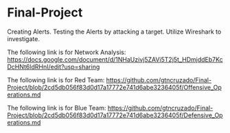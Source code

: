 # Final-Project
Creating Alerts. Testing the Alerts by attacking a target. Utilize Wireshark to investigate.

The following link is for Network Analysis:
https://docs.google.com/document/d/1NHaUzivj5ZAVi5T2j5t_HDmjddEb7KcDcHNt6ldRHnI/edit?usp=sharing

The following link is for Red Team:
https://github.com/gtncruzado/Final-Project/blob/2cd5db056f83d0d17a17772e741d6abe3236405f/Offensive_Operations.md

The following link is for Blue Team:
https://github.com/gtncruzado/Final-Project/blob/2cd5db056f83d0d17a17772e741d6abe3236405f/Defensive_Operations.md
